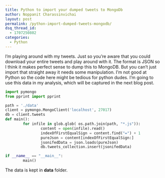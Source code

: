 ```yaml
---
title: Python to import your dumped tweets to MongoDb
author: Noppanit Charassinvichai
layout: post
permalink: /python-import-dumped-tweets-mongodb/
dsq_thread_id:
  - 1707250802
categories:
  - Python
---
```

I&#8217;m playing around with my tweets. Just so you&#8217;re aware that you could download your entire tweets and play around with it. The format is JSON so I think it makes perfect sense to dump this to MongoDB. But you can&#8217;t just import that straight away it needs some manipulation. I&#8217;m not good at Python so the code here might be tedious for python dudes. I&#8217;m going to use this data in my analysis, which will be captured in the next blog post.

``` python
import pymongo
from pprint import pprint

path = './data'
client = pymongo.MongoClient('localhost', 27017)
db = client.tweets
def main():
        for infile in glob.glob( os.path.join(path, "*.js")):
                content = open(infile).read()
                indexOfFirstEqualSign = content.find("=") + 1
                pureJson = content[indexOfFirstEqualSign:]
                jsonifedData = json.loads(pureJson)
                db.tweets_collection.insert(jsonifedData)

if __name__ == "__main__":
        main()
```

The data is kept in **data** folder.
